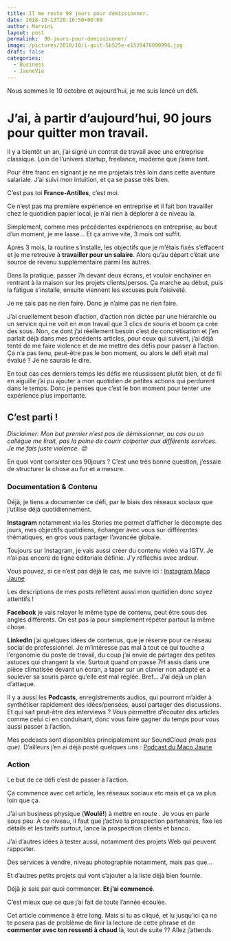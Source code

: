 ```yaml
---
title: Il me reste 90 jours pour démissionner.
date: 2018-10-13T20:16:50+00:00
author: MarvinL
layout: post
permalink:  90-jours-pour-demissionner/
image: /pictures/2018/10/i-quit-5b525e-e1539476090996.jpg
draft: false
categories:
  - Business
  - JauneVie
---
```

Nous sommes le 10 octobre et aujourd&rsquo;hui, je me suis lancé un défi.

# J&rsquo;ai, à partir d&rsquo;aujourd&rsquo;hui, 90 jours pour quitter mon travail.

Il y a bientôt un an, j&rsquo;ai signé un contrat de travail avec une entreprise classique. Loin de l&rsquo;univers startup, freelance, moderne que j&rsquo;aime tant.
  
Pour être franc en signant je ne me projetais très loin dans cette aventure salariale. J&rsquo;ai suivi mon intuition, et ça se passe très bien.
  
C&rsquo;est pas toi **France-Antilles**, c&rsquo;est moi.
  
Ce n&rsquo;est pas ma première expérience en entreprise et il fait bon travailler chez le quotidien papier local, je n&rsquo;ai rien à déplorer à ce niveau la.
  
Simplement, comme mes précédentes expériences en entreprise, au bout d&rsquo;un moment, je me lasse… Et ça arrive vite, 3 mois ont suffit.

Après 3 mois, la routine s&rsquo;installe, les objectifs que je m&rsquo;étais fixés s&rsquo;effacent et je me retrouve à **travailler pour un salaire**. Alors qu&rsquo;au départ c&rsquo;était une source de revenu supplémentaire parmi les autres.
  
Dans la pratique, passer 7h devant deux écrans, et vouloir enchainer en rentrant à la maison sur les projets clients/persos. Ça marche au début, puis la fatigue s&rsquo;installe, ensuite viennent les excuses puis l&rsquo;oisiveté.

Je ne sais pas ne rien faire. Donc je n&rsquo;aime pas ne rien faire.

J&rsquo;ai cruellement besoin d&rsquo;action, d&rsquo;action non dictée par une hiérarchie ou un service qui ne voit en mon travail que 3 clics de souris et boom ça crée des sous. Non, ce dont j&rsquo;ai réellement besoin c&rsquo;est de concrétisation et j&rsquo;en parlait déjà dans mes précédents articles, pour ceux qui suivent, j&rsquo;ai déjà tenté de me faire violence et de me mettre des défis pour passer à l&rsquo;action. Ça n&rsquo;a pas tenu, peut-être pas le bon moment, ou alors le défi était mal évalué ? Je ne saurais le dire.

En tout cas ces derniers temps les défis me réussissent plutôt bien, et de fil en aiguille j&rsquo;ai pu ajouter a mon quotidien de petites actions qui perdurent dans le temps. Donc je penses que c&rsquo;est le bon moment pour tenter une expérience plus importante.

## C&rsquo;est parti !

_Disclaimer: Mon but premier n&rsquo;est pas de démissionner, au cas ou un collègue me lirait, pas la peine de courir colporter aux différents services. Je me fais juste violence. 😌_

En quoi vont consister ces 90jours ? C&rsquo;est une très bonne question, j&rsquo;essaie de structurer la chose au fur et a mesure.

### Documentation & Contenu

Déjà, je tiens a documenter ce défi, par le biais des réseaux sociaux que j&rsquo;utilise déjà quotidiennement.
  
**Instagram** notamment via les Stories me permet d&rsquo;afficher le décompte des jours, mes objectifs quotidiens, échanger avec vous sur différentes thématiques, en gros vous partager l&rsquo;avancée globale.
  
Toujours sur Instagram, je vais aussi créer du contenu vidéo via IGTV. Je n&rsquo;ai pas encore de ligne éditoriale définie. J&rsquo;y réfléchis avec ardeur.
  
Vous pouvez, si ce n&rsquo;est pas déjà le cas, me suivre ici : [Instagram Maco Jaune](https://instagram.com/macojaune)
  
Les descriptions de mes posts reflètent aussi mon quotidien donc soyez attentifs ! 

**Facebook** je vais relayer le même type de contenu, peut être sous des angles différents. On est pas la pour simplement répéter partout la même chose.

**LinkedIn** j&rsquo;ai quelques idées de contenus, que je réserve pour ce réseau social de professionnel. Je m&rsquo;intéresse pas mal à tout ce qui touche a l&rsquo;ergonomie du poste de travail, du coup j&rsquo;ai envie de partager des petites astuces qui changent la vie. Surtout quand on passe 7H assis dans une pièce climatisée devant un écran, a taper sur un clavier non adapté et a soulever sa souris parce qu&rsquo;elle est mal réglée. Bref… J&rsquo;ai déjà un plan d&rsquo;attaque.

Il y a aussi les **Podcasts**, enregistrements audios, qui pourront m&rsquo;aider à synthétiser rapidement des idées/pensées, aussi partager des discussions. Et qui sait peut-être des interviews ? Vous permettre d&rsquo;écouter des articles comme celui ci en conduisant, donc vous faire gagner du temps pour vous aussi passer à l&rsquo;action.
  
Mes podcasts sont disponibles principalement sur SoundCloud _(mais pas que)_. D&rsquo;ailleurs j&rsquo;en ai déjà posté quelques uns : [Podcast du Maco Jaune](https://soundcloud.com/maco-jaune)

### Action

Le but de ce défi c&rsquo;est de passer à l&rsquo;action.
  
Ça commence avec cet article, les réseaux sociaux etc mais et ça va plus loin que ça.
  
J&rsquo;ai un business physique (**Woulé!**) à mettre en route . Je vous en parle sous peu. À ce niveau, il faut que j&rsquo;active la prospection partenaires, fixe les détails et les tarifs surtout, lance la prospection clients et banco.
  
J&rsquo;ai d&rsquo;autres idées à tester aussi, notamment des projets Web qui peuvent rapporter.
  
Des services à vendre, niveau photographie notamment, mais pas que…
  
Et d&rsquo;autres petits projets qui vont s&rsquo;ajouter a la liste déjà bien fournie.
  
Déjà je sais par quoi commencer. **Et j&rsquo;ai commencé**.
  
C&rsquo;est mieux que ce que j&rsquo;ai fait de toute l&rsquo;année écoulée.

Cet article commence à être long. Mais si tu as cliqué, et lu jusqu&rsquo;ici ça ne te posera pas de problème de finir la lecture de cette phrase et de **commenter avec ton ressenti à chaud** là, tout de suite ?? Allez j&rsquo;attends.
